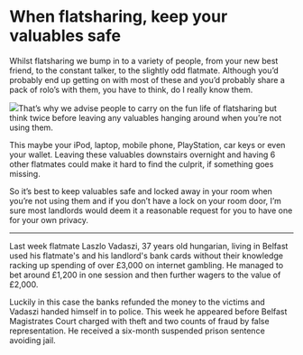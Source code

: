 When flatsharing, keep your valuables safe
==========================================
Whilst flatsharing we bump in to a variety of people, from your new best friend,
to the constant talker, to the slightly odd flatmate. Although you’d probably
end up getting on with most of these and you’d probably share a pack of rolo’s
with them, you have to think, do I really know them.


![](/media/images/cat_it_wasnt_me.jpg)That’s why we advise people to carry on
the fun life of flatsharing but think twice before leaving any valuables hanging
around when you’re not using them.


This maybe your iPod, laptop, mobile phone, PlayStation, car keys or even your
wallet. Leaving these valuables downstairs overnight and having 6 other
flatmates could make it hard to find the culprit, if something goes missing.


So it’s best to keep valuables safe and locked away in your room when you’re not
using them and if you don’t have a lock on your room door, I’m sure most
landlords would deem it a reasonable request for you to have one for your own
privacy.




---


Last week flatmate Laszlo Vadaszi, 37 years old hungarian, living in Belfast
used his flatmate's and his landlord's bank cards without their knowledge
racking up spending of over £3,000 on internet gambling. He managed to bet
around £1,200 in one session and then further wagers to the value of £2,000.


Luckily in this case the banks refunded the money to the victims and Vadaszi
handed himself in to police. This week he appeared before Belfast Magistrates
Court charged with theft and two counts of fraud by false representation. He
received a six-month suspended prison sentence avoiding jail.

